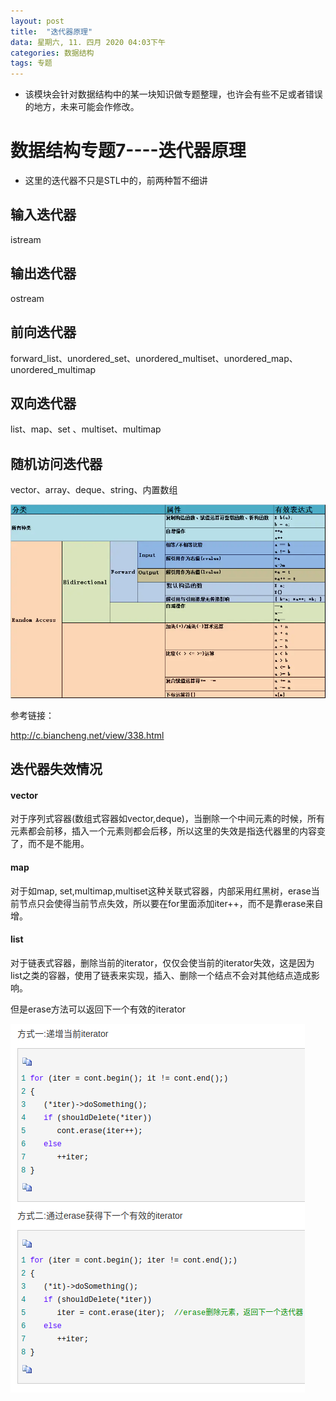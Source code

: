 ```yaml
---
layout: post
title:  "迭代器原理"
data: 星期六, 11. 四月 2020 04:03下午 
categories: 数据结构
tags: 专题
---
```

* 该模块会针对数据结构中的某一块知识做专题整理，也许会有些不足或者错误的地方，未来可能会作修改。

#  数据结构专题7----迭代器原理

* 这里的迭代器不只是STL中的，前两种暂不细讲

## 输入迭代器
istream

## 输出迭代器
ostream

## 前向迭代器

forward_list、unordered_set、unordered_multiset、unordered_map、unordered_multimap

## 双向迭代器

list、map、set 、multiset、multimap

## 随机访问迭代器

vector、array、deque、string、内置数组


![](https://github.com/LLLibra/LLLibra.github.io/raw/master/_posts/imgs/20200411-225441.png)

参考链接：

http://c.biancheng.net/view/338.html


## 迭代器失效情况
#### vector
对于序列式容器(数组式容器如vector,deque)，当删除一个中间元素的时候，所有元素都会前移，插入一个元素则都会后移，所以这里的失效是指迭代器里的内容变了，而不是不能用。

#### map
对于如map, set,multimap,multiset这种关联式容器，内部采用红黑树，erase当前节点只会使得当前节点失效，所以要在for里面添加iter++，而不是靠erase来自增。

#### list
对于链表式容器，删除当前的iterator，仅仅会使当前的iterator失效，这是因为list之类的容器，使用了链表来实现，插入、删除一个结点不会对其他结点造成影响。

但是erase方法可以返回下一个有效的iterator

![](https://github.com/LLLibra/LLLibra.github.io/raw/master/_posts/imgs/20200416-102644.png)

